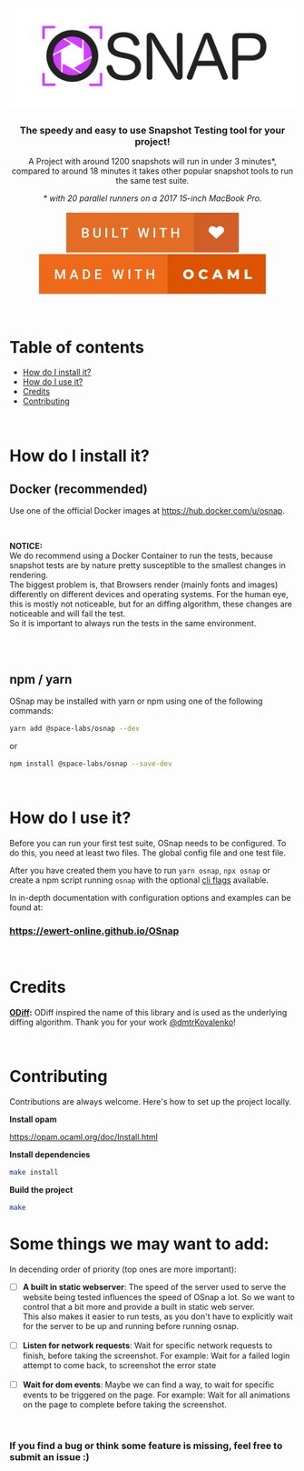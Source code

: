 <div align="center">
  <img width="600" src="./docs/logo.png"/>
</div>

<h3 align="center"> The speedy and easy to use Snapshot Testing tool for your project! </h3>
<p align="center">
  A Project with around 1200 snapshots will run in under 3 minutes*, <br />
  compared to around 18 minutes it takes other popular snapshot tools to run the same test suite.
</p>
<div align="center">
  <i align="center">* with 20 parallel runners on a 2017 15-inch MacBook Pro.</i>
</div>
<br />
<div align="center">
    <img src="./docs/built-with-love.svg" alt="<3">
    <img src="./docs/made-with-ocaml.svg" alt="made with ocaml">
</div>

<br />
<br />

# Table of contents

- [How do I install it?](#how-do-i-install-it)
- [How do I use it?](#how-do-i-use-it)
- [Credits](#credits)
- [Contributing](#contributing)

<br />

# How do I install it?

## Docker (recommended)

Use one of the official Docker images at https://hub.docker.com/u/osnap.

<br />

**NOTICE:** <br />
We do recommend using a Docker Container to run the tests, because snapshot tests are by nature pretty susceptible to the smallest changes in rendering. <br />
The biggest problem is, that Browsers render (mainly fonts and images) differently on different devices and operating systems. For the human eye, this is mostly not noticeable, but for an diffing algorithm, these changes are noticeable and will fail the test. <br />
So it is important to always run the tests in the same environment.

<br />
<br />

## npm / yarn

OSnap may be installed with yarn or npm using one of the following commands:

```bash
yarn add @space-labs/osnap --dev
```

or

```bash
npm install @space-labs/osnap --save-dev
```

<br />

# How do I use it?

Before you can run your first test suite, OSnap needs to be configured. To do this, you need at least two files. The global config file and one test file.

After you have created them you have to run `yarn osnap`, `npx osnap` or create a npm script running `osnap` with the optional [cli flags](https://ewert-online.github.io/OSnap/cli) available.

In in-depth documentation with configuration options and examples can be found at:

### **https://ewert-online.github.io/OSnap**

<br />

# Credits

**[ODiff](https://github.com/dmtrKovalenko/odiff):**
ODiff inspired the name of this library and is used as the underlying diffing algorithm.
Thank you for your work [@dmtrKovalenko](https://github.com/dmtrKovalenko)!

<br />

# Contributing

Contributions are always welcome. Here's how to set up the project locally.

**Install opam**

https://opam.ocaml.org/doc/Install.html

**Install dependencies**
```sh
make install
```

**Build the project**
```sh
make
```

# Some things we may want to add:

In decending order of priority (top ones are more important):

- [ ] **A built in static webserver**:
      The speed of the server used to serve the website being tested influences the speed of OSnap a lot. So we want to control that a bit more and provide a built in static web server. <br />
      This also makes it easier to run tests, as you don't have to explicitly wait for the server to be up and running before running osnap.
      <br /><br />
- [ ] **Listen for network requests**:
      Wait for specific network requests to finish, before taking the screenshot. For example: Wait for a failed login attempt to come back, to screenshot the error state
      <br /><br />
- [ ] **Wait for dom events**:
      Maybe we can find a way, to wait for specific events to be triggered on the page. For example: Wait for all animations on the page to complete before taking the screenshot.

<br />

### If you find a bug or think some feature is missing, feel free to submit an issue :)

